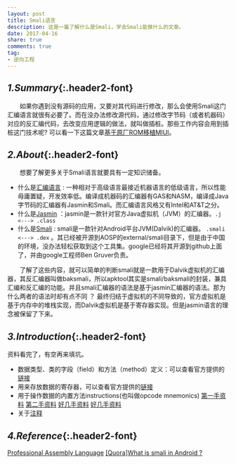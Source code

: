 ```yaml
---
layout: post
title: Smali语言
description: 这是一篇了解什么是Smali，学会Smali能做什么的文章。
date: 2017-04-16
share: true
comments: true
tag:
- 逆向工程
---
```

## *1.Summary*{:.header2-font}
&emsp;&emsp;如果你遇到没有源码的应用，又要对其代码进行修改，那么会使用Smali这门汇编语言就很有必要了。而在没办法修改源代码，通过修改字节码（或者机器码）对应的反汇编代码，去改变应用逻辑的做法，就叫做插桩。那些工作内容会用到插桩这门技术呢? 可以看一下这篇文章[基于原厂ROM移植MIUI](http://www.miui.com/thread-409543-1-1.html)。

## *2.About*{:.header2-font}
&emsp;&emsp;想要了解更多关于Smali语言就要具有一定知识储备。

- 什么是[汇编语言](https://en.wikipedia.org/wiki/Assembly_language) : 一种相对于高级语言最接近机器语言的低级语言，所以性能毋庸置疑，开发效率低。编译成机器码的汇编器有GAS和NASM，编译成Java字节码的汇编器有Jasmin和Smali。而汇编语言风格又有Intel和AT&T之分。
- 什么是[Jasmin](http://jasmin.sourceforge.net/about.html) ：jasmin是一款针对官方Java虚拟机（JVM）的汇编器。``.j <---> .class``
- 什么是[Smali](https://github.com/JesusFreke/smali/wiki) : smali是一款针对Android平台JVM(Dalvik)的汇编器。 ``.smali <---> .dex`` 。其已经被开源到AOSP的external/smali目录下，但是由于中国的环境，没办法轻松获取到这个工具集。google已经将其开源到github上面了，并由google工程师Ben Gruver负责。

&emsp;&emsp;了解了这些内容，就可以简单的判断smali就是一款用于Dalvik虚拟机的汇编器，其反汇编器叫做baksmali，所以apktool其实是smali/baksmali的封装，兼具汇编和反汇编的功能。并且smali汇编器的语法是基于jasmin汇编器的语法。那为什么两者的语法时却有点不同 ？ 最终归结于虚拟机的不同导致的，官方虚拟机是基于内存中的堆栈实现，而Dalvik虚拟机是基于寄存器实现。但是jasmin语言的理念被保留了下来。

## *3.Introduction*{:.header2-font}
资料看完了，有空再来填坑。

- 数据类型、类的字段（field）和方法（method）定义：可以查看官方提供的[链接](https://github.com/JesusFreke/smali/wiki/TypesMethodsAndFields)
- 用来存放数据的寄存器，可以查看官方提供的[链接](https://github.com/JesusFreke/smali/wiki/Registers)
- 用于操作数据的内置方法instructions(也叫做opcode mnemonics)
[第一手资料](https://source.android.com/devices/tech/dalvik/dalvik-bytecode)
[第二手资料](http://pallergabor.uw.hu/androidblog/dalvik_opcodes.html)
[好几手资料](https://smalinuxer.github.io/2015/12/07/smali-base-1.html#post__title) 
[好几手资料](http://www.jianshu.com/p/80d22f66e042)
- 关于[注释](http://blog.csdn.net/junjunyanyan/article/details/45726775)




## *4.Reference*{:.header2-font}
[Professional Assembly Language](http://blog.hit.edu.cn/jsx/upload/AT%EF%BC%86TAssemblyLanguage.pdf)
[[Quora]What is smali in Android ? ](https://www.quora.com/What-is-smali-in-Android)

